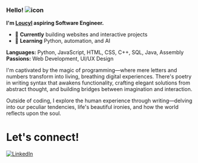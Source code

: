 ### Hello! ![icon](https://graphic.neocities.org/tumblr_lngplwQozp1qfel73.gif)

**I'm [Loucyl](https://loucylliao.github.io/loucyl/) aspiring Software Engineer.**

- 🔭 **Currently** building websites and interactive projects
- 🌱 **Learning** Python, automation, and AI

**Languages:** Python, JavaScript, HTML, CSS, C++, SQL, Java, Assembly
**Passions:** Web Development, UI/UX Design

I'm captivated by the magic of programming—where mere letters and numbers transform into living, breathing digital experiences. There's poetry in writing syntax that awakens functionality, crafting elegant solutions from abstract thought, and building bridges between imagination and interaction.

Outside of coding, I explore the human experience through writing—delving into our peculiar tendencies, life's beautiful ironies, and how the world reflects upon the soul.

# Let's connect!
[![LinkedIn](https://img.shields.io/badge/LinkedIn-%230E76A8.svg?&style=for-the-badge&logo=LinkedIn&logoColor=white)](https://linkedin.com/in/loucylliao)
